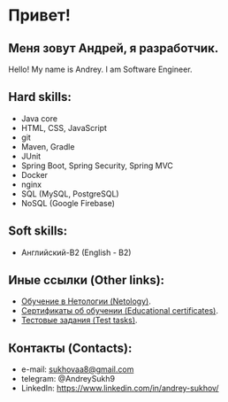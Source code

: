 # Привет! 

## Меня зовут Андрей, я разработчик. 
Hello! My name is Andrey. I am Software Engineer.

## Hard skills:
- Java core
- HTML, CSS, JavaScript
- git
- Maven, Gradle
- JUnit
- Spring Boot, Spring Security, Spring MVC
- Docker
- nginx
- SQL (MySQL, PostgreSQL)
- NoSQL (Google Firebase)

## Soft skills:
- Английский-B2 (English - B2)

## Иные ссылки (Other links):
- [Обучение в Нетологии (Netology)](https://github.com/AASukhov/Homeworks).
- [Сертификаты об обучении (Educational certificates)](https://github.com/AASukhov/Certificates).
- [Тестовые задания (Test tasks)](https://github.com/AASukhov/all_test_task).

## Контакты (Contacts):
- e-mail: sukhovaa8@gmail.com
- telegram: @AndreySukh9
- LinkedIn: https://www.linkedin.com/in/andrey-sukhov/




